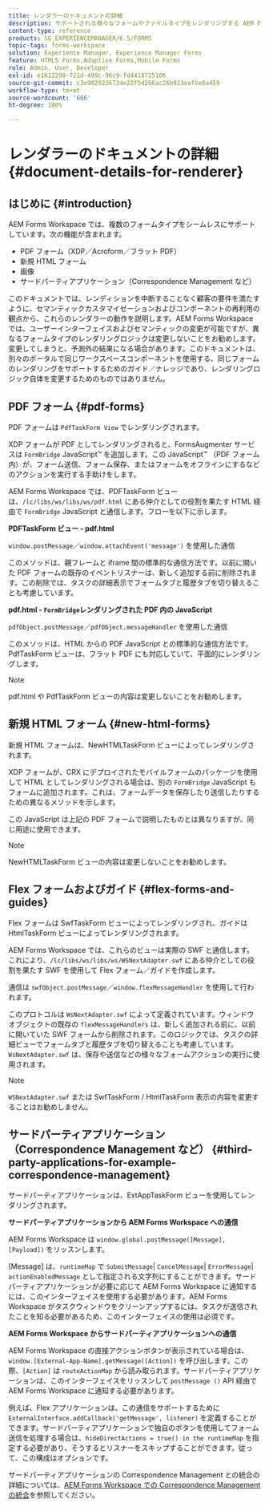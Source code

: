 ```yaml
---
title: レンダラーのドキュメントの詳細
description: サポートされる様々なフォームやファイルタイプをレンダリングする AEM Forms Workspace のレンダーの動作方法についての概念情報。
content-type: reference
products: SG_EXPERIENCEMANAGER/6.5/FORMS
topic-tags: forms-workspace
solution: Experience Manager, Experience Manager Forms
feature: HTML5 Forms,Adaptive Forms,Mobile Forms
role: Admin, User, Developer
exl-id: e1612298-721d-499c-96c9-fd4418725106
source-git-commit: c3e9029236734e22f5d266ac26b923eafbe0a459
workflow-type: tm+mt
source-wordcount: '666'
ht-degree: 100%

---
```


# レンダラーのドキュメントの詳細 {#document-details-for-renderer}

## はじめに {#introduction}

AEM Forms Workspace では、複数のフォームタイプをシームレスにサポートしています。次の機能が含まれます。

* PDF フォーム（XDP／Acroform／フラット PDF）
* 新規 HTML フォーム
* 画像
* サードパーティアプリケーション（Correspondence Management など）

このドキュメントでは、レンディションを中断することなく顧客の要件を満たすように、セマンティックカスタマイゼーションおよびコンポーネントの再利用の観点から、これらのレンダラーの動作を説明します。AEM Forms Workspace では、ユーザーインターフェイスおよびセマンティックの変更が可能ですが、異なるフォームタイプのレンダリングロジックは変更しないことをお勧めします。変更してしまうと、予測外の結果になる場合があります。このドキュメントは、別々のポータルで同じワークスペースコンポーネントを使用する、同じフォームのレンダリングをサポートするためのガイド／ナレッジであり、レンダリングロジック自体を変更するためのものではありません。

## PDF フォーム {#pdf-forms}

PDF フォームは `PdfTaskForm View` でレンダリングされます。

XDP フォームが PDF としてレンダリングされると、FormsAugmenter サービスは `FormBridge` JavaScript™ を追加します。この JavaScript™ （PDF フォーム内）が、フォーム送信、フォーム保存、またはフォームをオフラインにするなどのアクションを実行する手助けをします。

AEM Forms Workspace では、PDFTaskForm ビューは、`/lc/libs/ws/libs/ws/pdf.html` にある仲介としての役割を果たす HTML 経由で `FormBridge` JavaScript と通信します。フローを以下に示します。

**PDFTaskForm ビュー - pdf.html**

`window.postMessage`／`window.attachEvent('message')` を使用した通信

このメソッドは、親フレームと iframe 間の標準的な通信方法です。以前に開いた PDF フォームの既存のイベントリスナーは、新しく追加する前に削除されます。この削除では、タスクの詳細表示でフォームタブと履歴タブを切り替えることも考慮しています。

**pdf.html - `FormBridge`レンダリングされた PDF 内の JavaScript**

`pdfObject.postMessage`／`pdfObject.messageHandler` を使用した通信

このメソッドは、HTML からの PDF JavaScript との標準的な通信方法です。PdfTaskForm ビューは、フラット PDF にも対応していて、平面的にレンダリングします。

>[!NOTE]
>
>pdf.html や PdfTaskForm ビューの内容は変更しないことをお勧めします。

## 新規 HTML フォーム {#new-html-forms}

新規 HTML フォームは、NewHTMLTaskForm ビューによってレンダリングされます。

XDP フォームが、CRX にデプロイされたモバイルフォームのパッケージを使用して HTML としてレンダリングされる場合は、別の `FormBridge` JavaScript もフォームに追加されます。これは、フォームデータを保存したり送信したりするための異なるメソッドを示します。

この JavaScript は上記の PDF フォームで説明したものとは異なりますが、同じ用途に使用できます。

>[!NOTE]
>
>NewHTMLTaskForm ビューの内容は変更しないことをお勧めします。

## Flex フォームおよびガイド {#flex-forms-and-guides}

Flex フォームは SwfTaskForm ビューによってレンダリングされ、ガイドは HtmlTaskForm ビューによってレンダリングされます。

AEM Forms Workspace では、これらのビューは実際の SWF と通信します。これにより、`/lc/libs/ws/libs/ws/WSNextAdapter.swf` にある仲介としての役割を果たす SWF を使用して Flex フォーム／ガイドを作成します。

通信は `swfObject.postMessage`／`window.flexMessageHandler` を使用して行われます。

このプロトコルは `WsNextAdapter.swf` によって定義されています。ウィンドウオブジェクトの既存の `flexMessageHandlers` は、新しく追加される前に、以前に開いていた SWF フォームから削除されます。このロジックでは、タスクの詳細ビューでフォームタブと履歴タブを切り替えることも考慮しています。`WsNextAdapter.swf` は、保存や送信などの様々なフォームアクションの実行に使用されます。

>[!NOTE]
>
>`WSNextAdapter.swf` または SwfTaskForm / HtmlTaskForm 表示の内容を変更することはお勧めしません。

## サードパーティアプリケーション（Correspondence Management など） {#third-party-applications-for-example-correspondence-management}

サードパーティアプリケーションは、ExtAppTaskForm ビューを使用してレンダリングされます。

**サードパーティアプリケーションから AEM Forms Workspace への通信**

AEM Forms Workspace は `window.global.postMessage([Message],[Payload])` をリッスンします。

[Message] は、`runtimeMap` で `SubmitMessage`| `CancelMessage`| `ErrorMessage`| `actionEnabledMessage` として指定される文字列にすることができます。サードパーティアプリケーションが必要に応じて AEM Forms Workspace に通知するには、このインターフェイスを使用する必要があります。AEM Forms Workspace がタスクウィンドウをクリーンアップするには、タスクが送信されたことを知る必要があるため、このインターフェイスの使用は必須です。

**AEM Forms Workspace からサードパーティアプリケーションへの通信**

AEM Forms Workspace の直接アクションボタンが表示されている場合は、`window.[External-App-Name].getMessage([Action])` を呼び出します。この際、`[Action]` は `routeActionMap` から読み取られます。サードパーティアプリケーションは、このインターフェイスをリッスンして `postMessage ()` API 経由で AEM Forms Workspace に通知する必要があります。

例えば、Flex アプリケーションは、この通信をサポートするために `ExternalInterface.addCallback('getMessage', listener)` を定義することができます。サードパーティアプリケーションで独自のボタンを使用してフォーム送信を処理する場合は、`hideDirectActions = true() in the runtimeMap` を指定する必要があり、そうするとリスナーをスキップすることができます。従って、この構成はオプションです。

サードパーティアプリケーションの Correspondence Management との統合の詳細については、[AEM Forms Workspace での Correspondence Management の統合](/help/forms/using/integrating-correspondence-management-html-workspace.md)を参照してください。
